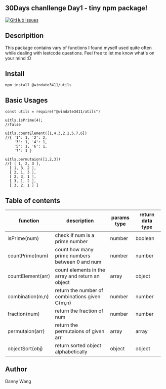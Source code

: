 ## 30Days chanllenge Day1 - tiny npm package!

[![GitHub issues](https://img.shields.io/badge/npm-1.0.0-lightgreen)](https://github.com/windate3411/utils-npm-package)
## Descripition
This package contains vary of functions I found myself used quite often while dealing with leetcode questions.
Feel free to let me know what's on your mind :D

## Install

```
npm install @windate3411/utils
```

## Basic Usages

```
const utils = require("@windate3411/utils")

uitls.isPrime(4);
//false

uitls.countElement([1,4,3,2,2,5,7,6])
//{ '1': 1, '2': 2,
    '3': 1, '4': 1, 
    '5': 1, '6': 1, 
    '7': 1 }

uitls.permutaion([1,2,3])
//[ [ 1, 2, 3 ],
  [ 1, 3, 2 ],
  [ 2, 1, 3 ],
  [ 2, 3, 1 ],
  [ 3, 1, 2 ],
  [ 3, 2, 1 ] ]
```

## Table of contents

| function          | description                                      | params type | return data type |
|-------------------|--------------------------------------------------|-------------|------------------|
| isPrime(num)      | check if num is a prime number                   | number      | boolean          |
| countPrime(num)   | count how many prime numbers between 0 and num   | number      | number           |
| countElement(arr) | count elements in the array and return an object | array       | object           |
| combination(m,n)  | return the number of combinations given C(m,n)   | number      | number           |
| fraction(num)     | return the fraction of num                       | number      | number           |
| permutaion(arr)   | return the permutaions of given arr              | array       | array            |
| objectSort(obj)   | return sorted object alphabetically              | object      | object           |


## Author
Danny Wang

